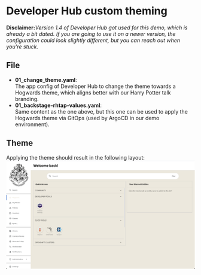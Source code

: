 # Developer Hub custom theming
**Disclaimer:**_Version 1.4 of Developer Hub got used for this demo, which is already a bit dated.
If you are going to use it on a newer version, the configuration could look slightly different, 
but you can reach out when you're stuck._

## File
* **01_change_theme.yaml**:   
The app config of Developer Hub to change the theme towards a Hogwards theme, which aligns better 
with our Harry Potter talk branding.
* **01_backstage-rhtap-values.yaml**:  
Same content as the one above, but this one can be used to apply the Hogwards theme via GitOps 
(used by ArgoCD in our demo environment).

## Theme
Applying the theme should result in the following layout:
![The Hogwards theme applied on Developer Hub](images/hogwards_theme.png "Hogwards Theme for Developer Hub")